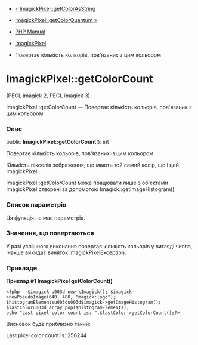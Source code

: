 - [«
ImagickPixel::getColorAsString](imagickpixel.getcolorasstring.md)
- [ImagickPixel::getColorQuantum »](imagickpixel.getcolorquantum.md)

- [PHP Manual](index.md)
- [ImagickPixel](class.imagickpixel.md)
- Повертає кількість кольорів, пов'язаних з цим кольором

# ImagickPixel::getColorCount

(PECL imagick 2, PECL imagick 3)

ImagickPixel::getColorCount — Повертає кількість кольорів, пов'язаних з
цим кольором

### Опис

public **ImagickPixel::getColorCount**(): int

Повертає кількість кольорів, пов'язаних із цим кольором.

Кількість пікселів зображення, що мають той самий колір, що і цей
ImagickPixel.

ImagickPixel::getColorCount може працювати лише з об'єктами
ImagickPixel створені за допомогою Imagick::getImageHistogram()

### Список параметрів

Ця функція не має параметрів.

### Значення, що повертаються

У разі успішного виконання повертає кількість кольорів у вигляді числа,
інакше викидає виняток ImagickPixelException.

### Приклади

**Приклад #1 ImagickPixel **getColorCount()****

` <?php   $imagick u003d new \Imagick(); $imagick->newPseudoImage(640, 480, "magick:logo"); $histogramElementsu003du003d$imagick->getImageHistogram(); $lastColoru003d array_pop($histogramElements); echo "Last pixel color count is: ".$lastColor->getColorCount();?> `

Висновок буде приблизно такий:

Last pixel color count is: 256244
